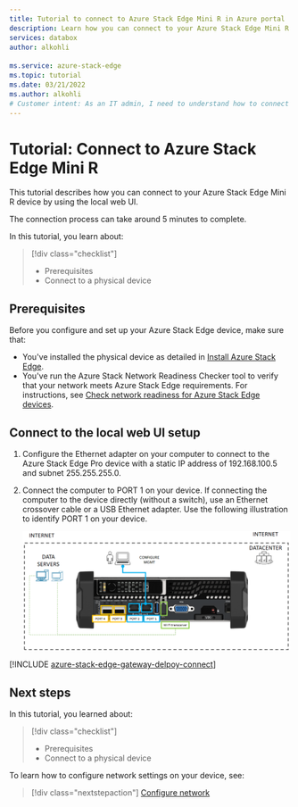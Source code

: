 ```yaml
---
title: Tutorial to connect to Azure Stack Edge Mini R in Azure portal 
description: Learn how you can connect to your Azure Stack Edge Mini R device by using the local web UI.
services: databox
author: alkohli

ms.service: azure-stack-edge
ms.topic: tutorial
ms.date: 03/21/2022
ms.author: alkohli
# Customer intent: As an IT admin, I need to understand how to connect and activate Azure Stack Edge Mini R so I can use it to transfer data to Azure. 
---
```

# Tutorial: Connect to Azure Stack Edge Mini R

This tutorial describes how you can connect to your Azure Stack Edge Mini R device by using the local web UI.

The connection process can take around 5 minutes to complete.

In this tutorial, you learn about:

> [!div class="checklist"]
>
> * Prerequisites
> * Connect to a physical device



## Prerequisites

Before you configure and set up your Azure Stack Edge device, make sure that:

* You've installed the physical device as detailed in [Install Azure Stack Edge](azure-stack-edge-mini-r-deploy-install.md).
* You've run the Azure Stack Network Readiness Checker tool to verify that your network meets Azure Stack Edge requirements. For instructions, see [Check network readiness for Azure Stack Edge devices](azure-stack-edge-deploy-check-network-readiness.md).


## Connect to the local web UI setup

1. Configure the Ethernet adapter on your computer to connect to the Azure Stack Edge Pro device with a static IP address of 192.168.100.5 and subnet 255.255.255.0.

2. Connect the computer to PORT 1 on your device. If connecting the computer to the device directly (without a switch), use an Ethernet crossover cable or a USB Ethernet adapter. Use the following illustration to identify PORT 1 on your device.

    ![Cabling for Wi-Fi](./media/azure-stack-edge-mini-r-deploy-install/wireless-cabled.png)

[!INCLUDE [azure-stack-edge-gateway-delpoy-connect](../../includes/azure-stack-edge-gateway-deploy-connect.md)]


## Next steps

In this tutorial, you learned about:

> [!div class="checklist"]
> * Prerequisites
> * Connect to a physical device


To learn how to configure network settings on your device, see:

> [!div class="nextstepaction"]
> [Configure network](./azure-stack-edge-mini-r-deploy-configure-network-compute-web-proxy.md)

